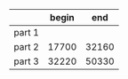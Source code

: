 || begin | end |
|---|---|---|
| part 1 |  |  |
| part 2 | 17700 | 32160 |
| part 3 | 32220 | 50330 |
